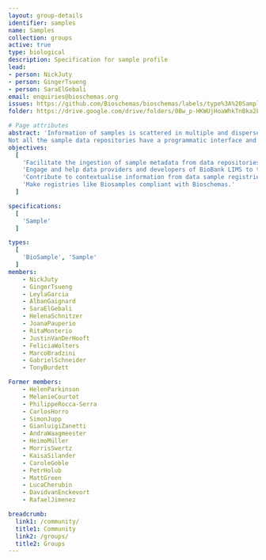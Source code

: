 ```yaml
---
layout: group-details
identifier: samples
name: Samples
collection: groups
active: true
type: biological
description: Specification for sample profile
lead: 
- person: NickJuty
- person: GingerTsueng
- person: SaraElGebali
email: enquiries@bioschemas.org
issues: https://github.com/Bioschemas/bioschemas/labels/type%3A%20Sample
folder: https://drive.google.com/drive/folders/0Bw_p-HKWUjHoaWhkTnBka2FWRE0

# Page attributes
abstract: 'Information of samples is scattered in multiple and dispersed samples data repositories.
Not all the sample data repositories have a programmatic interface and the existing variety of programmatic interfaces are diverse and changeable.'
objectives:
  [
    'Facilitate the ingestion of sample metadata from data repositories (eg. Biobank databases) into registries like the Biosamples, BBMRI Biobank directory or the UKCRC Tissue Directory via Bioschemas.',
    'Engage and help data providers and developers of BioBank LIMS to test and adopt the exposure of sample metadata via Bioschemas',
    'Contribute to contextualise information from data sample registries (eg. Biosamples) and biobank sample repositories (eg. NL Biobank) and Biobank Registries (eg. BBMRI Biobank directory)',
    'Make registries like Biosamples compliant with Bioschemas.'
  ]

specifications:
  [  
    'Sample'
  ]

types:
  [  
    'BioSample', 'Sample'
  ]
members:
    - NickJuty
    - GingerTsueng
    - LeylaGarcia
    - AlbanGaignard
    - SaraElGebali
    - HelenaSchnitzer
    - JoanaPauperio
    - RitaMonterio
    - JustinVanDerHooft
    - FeliciaWolters
    - MarcoBradzini
    - GabrielSchneider
    - TonyBurdett

Former members:
    - HelenParkinson
    - MelanieCourtot
    - PhilippeRocca-Serra
    - CarlosHorro
    - SimonJupp
    - GianluigiZanetti
    - AndraWaagmeester
    - HeimoMüller
    - MorrisSwertz
    - KaisaSilander
    - CaroleGoble
    - PetrHolub
    - MattGreen
    - LucaCherubin
    - DavidvanEnckevort
    - RafaelJimenez

breadcrumb:
  link1: /community/
  title1: Community
  link2: /groups/
  title2: Groups
---
```

